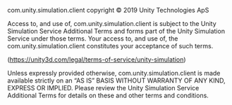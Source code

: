 com.unity.simulation.client copyright © 2019 Unity Technologies ApS

Access to, and use of, com.unity.simulation.client is subject to the Unity Simulation Service Additional Terms and forms part of the Unity Simulation Service under those terms. Your access to, and use of, the com.unity.simulation.client constitutes your acceptance of such terms.

(https://unity3d.com/legal/terms-of-service/unity-simulation)

Unless expressly provided otherwise, com.unity.simulation.client is made available strictly on an “AS IS” BASIS WITHOUT WARRANTY OF ANY KIND, EXPRESS OR IMPLIED. Please review the Unity Simulation Service Additional Terms for details on these and other terms and conditions.